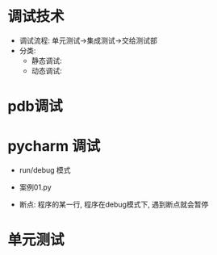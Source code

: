 # 调试技术
- 调试流程: 单元测试->集成测试->交给测试部
- 分类:
    - 静态调试:
    - 动态调试:
# pdb调试



# pycharm 调试
- run/debug 模式
- 案例01.py

- 断点: 程序的某一行, 程序在debug模式下, 遇到断点就会暂停

# 单元测试
 